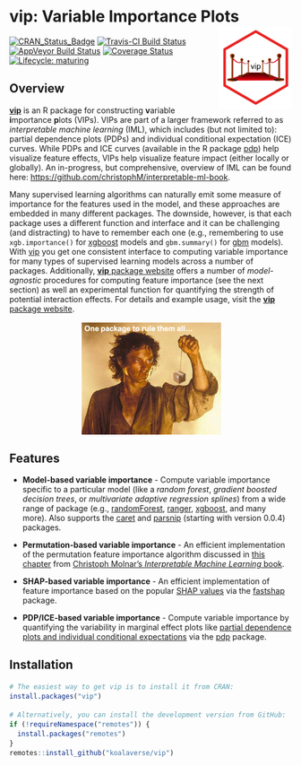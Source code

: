 
# vip: Variable Importance Plots <img src="man/figures/logo-vip.png" align="right" width="130" height="150" />

[![CRAN\_Status\_Badge](http://www.r-pkg.org/badges/version/vip)](https://cran.r-project.org/package=vip)
[![Travis-CI Build
Status](https://travis-ci.org/koalaverse/vip.svg?branch=master)](https://travis-ci.org/koalaverse/vip)
[![AppVeyor Build
Status](https://ci.appveyor.com/api/projects/status/github/koalaverse/vip?branch=master&svg=true)](https://ci.appveyor.com/project/koalaverse/vip)
[![Coverage
Status](https://img.shields.io/codecov/c/github/koalaverse/vip/master.svg)](https://codecov.io/github/koalaverse/vip?branch=master)
[![Lifecycle:
maturing](https://img.shields.io/badge/lifecycle-maturing-blue.svg)](https://www.tidyverse.org/lifecycle/#maturing)

## Overview

[**vip**](https://koalaverse.github.io/vip/index.html) is an R package
for constructing **v**ariable **i**mportance **p**lots (VIPs). VIPs are
part of a larger framework referred to as *interpretable machine
learning* (IML), which includes (but not limited to): partial dependence
plots (PDPs) and individual conditional expectation (ICE) curves. While
PDPs and ICE curves (available in the R package
[pdp](https://cran.r-project.org/package=pdp)) help visualize feature
effects, VIPs help visualize feature impact (either locally or
globally). An in-progress, but comprehensive, overview of IML can be
found here: <https://github.com/christophM/interpretable-ml-book>.

Many supervised learning algorithms can naturally emit some measure of
importance for the features used in the model, and these approaches are
embedded in many different packages. The downside, however, is that each
package uses a different function and interface and it can be
challenging (and distracting) to have to remember each one (e.g.,
remembering to use `xgb.importance()` for
[xgboost](https://cran.r-project.org/package=xgboost) models and
`gbm.summary()` for [gbm](https://cran.r-project.org/package=gbm)
models). With [vip](https://cran.r-project.org/package=vip) you get one
consistent interface to computing variable importance for many types of
supervised learning models across a number of packages. Additionally,
[**vip** package website](https://koalaverse.github.io/vip/index.html)
offers a number of *model-agnostic* procedures for computing feature
importance (see the next section) as well an experimental function for
quantifying the strength of potential interaction effects. For details
and example usage, visit the [**vip** package
website](https://koalaverse.github.io/vip/index.html).

<img src="man/figures/one-pkg.png" width="50%" style="display: block; margin: auto;" />

## Features

  - **Model-based variable importance** - Compute variable importance
    specific to a particular model (like a *random forest*, *gradient
    boosted decision trees*, or *multivariate adaptive regression
    splines*) from a wide range of package (e.g.,
    [randomForest](https://cran.r-project.org/package=randomForest),
    [ranger](https://cran.r-project.org/package=ranger),
    [xgboost](https://cran.r-project.org/package=xgboost), and many
    more). Also supports the
    [caret](https://cran.r-project.org/package=caret) and
    [parsnip](https://cran.r-project.org/package=parsnip) (starting with
    version 0.0.4) packages.

  - **Permutation-based variable importance** - An efficient
    implementation of the permutation feature importance algorithm
    discussed in [this
    chapter](https://christophm.github.io/interpretable-ml-book/feature-importance.html)
    from [Christoph Molnar’s *Interpretable Machine Learning*
    book](https://christophm.github.io/interpretable-ml-book/).

  - **SHAP-based variable importance** - An efficient implementation of
    feature importance based on the popular [SHAP
    values](https://github.com/slundberg/shap) via the
    [fastshap](https://cran.r-project.org/package=fastshap) package.

  - **PDP/ICE-based variable importance** - Compute variable importance
    by quantifying the variability in marginal effect plots like
    [partial dependence plots and individual conditional
    expectations](https://arxiv.org/abs/1805.04755) via the
    [pdp](https://cran.r-project.org/package=pdp) package.

## Installation

``` r
# The easiest way to get vip is to install it from CRAN:
install.packages("vip")

# Alternatively, you can install the development version from GitHub:
if (!requireNamespace("remotes")) {
  install.packages("remotes")
}
remotes::install_github("koalaverse/vip")
```
